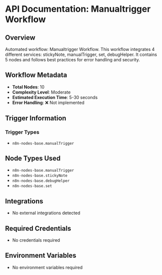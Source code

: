 # API Documentation: Manualtrigger Workflow

## Overview
Automated workflow: Manualtrigger Workflow. This workflow integrates 4 different services: stickyNote, manualTrigger, set, debugHelper. It contains 5 nodes and follows best practices for error handling and security.

## Workflow Metadata
- **Total Nodes**: 10
- **Complexity Level**: Moderate
- **Estimated Execution Time**: 5-30 seconds
- **Error Handling**: ❌ Not implemented

## Trigger Information
### Trigger Types
- `n8n-nodes-base.manualTrigger`

## Node Types Used
- `n8n-nodes-base.manualTrigger`
- `n8n-nodes-base.stickyNote`
- `n8n-nodes-base.debugHelper`
- `n8n-nodes-base.set`

## Integrations
- No external integrations detected

## Required Credentials
- No credentials required

## Environment Variables
- No environment variables required
